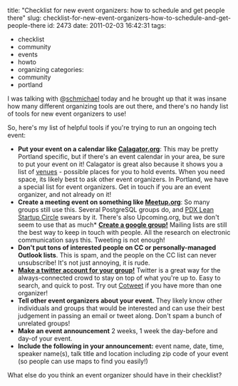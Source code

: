 title: "Checklist for new event organizers: how to schedule and get people there"
slug: checklist-for-new-event-organizers-how-to-schedule-and-get-people-there
id: 2473
date: 2011-02-03 16:42:31
tags: 
- checklist
- community
- events
- howto
- organizing
categories: 
- community
- portland

I was talking with @[schmichael](http://twitter.com/schmichael) today and he brought up that it was insane how many different organizing tools are out there, and there's no handy list of tools for new event organizers to use!

So, here's my list of helpful tools if you're trying to run an ongoing tech event: 

*   **Put your event on a calendar like [Calagator.org](http://calagator.org)**: This may be pretty Portland specific, but if there's an event calendar in your area, be sure to put your event on it!  Calagator is great also because it shows you a list of [venues](http://calagator.org/venues) - possible places for you to hold events. When you need space, its likely best to ask other event organizers. In Portland, we have a special list for event organizers. Get in touch if you are an event organizer, and not already on it!
*   **Create a meeting event on something like [Meetup.org](http://meetup.org)**: So many groups still use this. Several PostgreSQL groups do, and [PDX Lean Startup Circle](http://www.meetup.com/PDX-Lean-Startup-Circle/) swears by it. There's also Upcoming.org, but we don't seem to use that as much*   **[Create a google group!](http://groups.google.com/groups/create?lnk=gcphp)** Mailing lists are still the best way to keep in touch with people. All the research on electronic communication says this. Tweeting is not enough!
*   **Don't put tons of interested people on CC or personally-managed Outlook lists**. This is spam, and the people on the CC list can never unsubscribe! It's not just annoying, it is rude.
*   **[Make a twitter account for your group!](http://twitter.com)** Twitter is a great way for the always-connected crowd to stay on top of what you're up to. Easy to search, and quick to post. Try out [Cotweet](http://cotweet.com) if you have more than one organizer!
*   **Tell other event organizers about your event.** They likely know other individuals and groups that would be interested and can use their best judgement in passing an email or tweet along. Don't spam a bunch of unrelated groups!
*   **Make an event announcement** 2 weeks, 1 week the day-before and day-of your event.
*   **Include the following in your announcement:** event name, date, time, speaker name(s), talk title and location including zip code of your event (so people can use maps to find you easily!)

What else do you think an event organizer should have in their checklist? 
